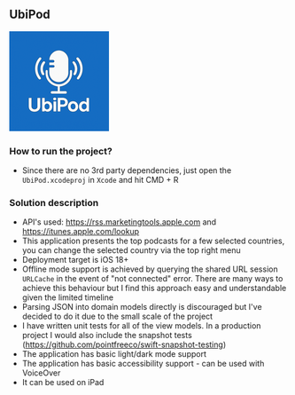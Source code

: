 ## UbiPod

![UbiPod icon](https://github.com/mkuliszkiewicz/UbiPod/blob/main/UbiPod/Assets.xcassets/AppIcon.appiconset/180.png?raw=true)

### How to run the project?
- Since there are no 3rd party dependencies, just open the `UbiPod.xcodeproj` in `Xcode` and hit CMD + R

### Solution description
- API's used: https://rss.marketingtools.apple.com and https://itunes.apple.com/lookup
- This application presents the top podcasts for a few selected countries, you can change the selected country via the top right menu
- Deployment target is iOS 18+
- Offline mode support is achieved by querying the shared URL session `URLCache` in the event of "not connected" error. There are many ways to achieve this behaviour but I find this approach easy and understandable given the limited timeline  
- Parsing JSON into domain models directly is discouraged but I've decided to do it due to the small scale of the project
- I have written unit tests for all of the view models. In a production project I would also include the snapshot tests (https://github.com/pointfreeco/swift-snapshot-testing) 
- The application has basic light/dark mode support
- The application has basic accessibility support - can be used with VoiceOver
- It can be used on iPad
